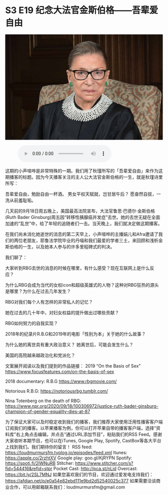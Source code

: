 # S3 E19 纪念大法官金斯伯格——吾辈爱自由

![](./image.jpeg)

<figure>
    <figcaption></figcaption>
    <audio
        controls
        src="./audio.mp3">
            Your browser does not support the
            <code>audio</code> element.
    </audio>
</figure>

<p>这期的小声喧哗是非常特殊的一期。我们用了秋瑾所写的「吾辈爱自由」来作为这期播客的标题。因为今天播客关注的主人公大法官金斯伯格的一生，就是秋瑾诗里所写：</p>
<p>吾辈爱自由，勉励自由一杯酒。
男女平权天赋就，岂甘居牛后？
愿奋然自拔，一洗从前羞耻垢。</p>
<p>几天前的9月18日周五晚上，美国最高法院宣布，大法官鲁思·巴德尔·金斯伯格(Ruth Bader Ginsburg)周五因“转移性胰腺癌并发症”去世。她的去世无疑在全面加速的“乱世”中，给了年轻的追随者们一击。当天晚上，我们就决定做这期播客。</p>
<p>在我们尚未消化她逝世的消息的第二天早上，小声喧哗的主播娟儿和Afra邀请了我们的两位老朋友，耶鲁法学院毕业的丹喵和我们最爱的学者三土，来回顾和浅析金斯伯格的一生，以及她本人参与的许多里程碑式的判决。</p>
<p>我们聊了：</p>
<p>大家听到RBG去世的消息的时候在哪里，有什么感受？现在互联网上是什么反应？</p>
<p>为什么RBG会成为当代的女权icon和超级英雄式的人物？这种对RBG狂热的源头是哪里？为什么在过去几年发生？</p>
<p>RBG对我们每个人有怎样的非常私人的记忆？</p>
<p>她在过去的几十年中，对妇女权益的提升做出过哪些贡献？</p>
<p>RBG如何努力的自我实现？</p>
<p>2018年的纪录片R.B.G和2019年的电影「性别为本」关于她的什么故事？</p>
<p>为什么她的离世具有重大政治意义？ 她离世后，可能会发生什么？</p>
<p>美国的高院越来越政治化和党派化？</p>
<p>文案展开阅读以及我们提到的作品链接：
2019 “On the Basis of Sex”
<a href="https://www.focusfeatures.com/on-the-basis-of-sex">https://www.focusfeatures.com/on-the-basis-of-sex</a></p>
<p>2018 documentary: R.B.G 
<a href="https://www.rbgmovie.com/">https://www.rbgmovie.com/</a></p>
<p>Notorious R.B.G:
<a href="https://notoriousrbg.tumblr.com/">https://notoriousrbg.tumblr.com/</a></p>
<p>Nina Totenberg on the death of RBG: 
<a href="https://www.npr.org/2020/09/18/100306972/justice-ruth-bader-ginsburg-champion-of-gender-equality-dies-at-87">https://www.npr.org/2020/09/18/100306972/justice-ruth-bader-ginsburg-champion-of-gender-equality-dies-at-87</a></p>
<p>为了保证大家可以及时稳定收到我们的播客，我们推荐大家使用泛用性播客客户端订阅我们的播客。以苹果播客为例，你可以打开苹果自带的播客客户端，选择“资料库”右上角点击编辑，并点击“通过URL添加节目”，粘贴我们的RSS Feed。感谢大家收听本期节目，也可以在iTunes, Google Play, Spotify, CastBox等各大平台上找到我们。我们期待你的留言！
RSS feed: <a href="https://loudmurmursfm.typlog.io/episodes/feed.xml">https://loudmurmursfm.typlog.io/episodes/feed.xml</a> 
Itunes: <a href="https://apple.co/2rzhtXV">https://apple.co/2rzhtXV</a>
Google play: goo.gl/KjRYPN 
Spotify: <a href="https://spoti.fi/2IWNuRB">https://spoti.fi/2IWNuRB</a> 
Stitcher: <a href="https://www.stitcher.com/s?fid=544416&amp;refid=stpr">https://www.stitcher.com/s?fid=544416&amp;refid=stpr</a> 
Pocket Cast: <a href="http://pca.st/nLid">http://pca.st/nLid</a> 
Overcast: <a href="https://bit.ly/2SL7MNJ">https://bit.ly/2SL7MNJ</a> 
如果您喜欢我们的节目，欢迎通过爱发电支持我们：
<a href="https://afdian.net/p/e0a54e82ebd111e9bd2d52540025c377">https://afdian.net/p/e0a54e82ebd111e9bd2d52540025c377</a>
如果需要洽谈商业合作，可以用邮箱联系我们：loudmurmursfm@gmail.com</p>
